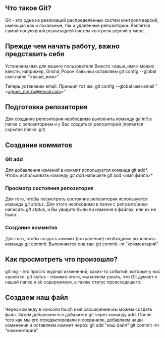 ## Что такое Git?
Git - это одна из реализаций распределённых систем контроля версий, имеющая как и локальные, так и удалённые репозитории. Является самой популярной реализацией систем контроля версий в мире.

## Прежде чем начать работу, важно представить себя
Установим имя для вашего пользователя
Вместо <ваше_имя> можно ввести, например, Grisha_Popov
Кавычки оставляем
git config --global user.name "<ваше_имя>"

Теперь установим email. Принцип тот же.
git config --global user.email "<адрес_почты@email.com>"

## Подготовка репозитория
Для создание репозитория необходимо выполнить команду
*git init* в папке с репозиторием и у Вас создаться репозиторий (появится скрытая папка .git)

## Создание коммитов
### Git add
Для добавления измений в коммит используется команда
﻿git add*. Чтобы использовать команду *git add* напишите
﻿git add <имя файла>*
### Просмотр состояния репозитория
Для того, чтобы посмотреть состояние репозитория используется команда *git status*. Для этого необходимо в папке с репозиторием написать *git status*, и Вы увидите были ли измения в файлах, или их не было.
### Создание коммитов
Для того, чтобы создать коммит (сохранение) необходимо выполнить команду *git commit*. Выполняется она так:
git commit -m "комментарий"
## Как просмотреть что произошло?
git log - это просто журнал изменений, каких-то событий, которые у нас хранятся.
git status - помимо этого, мы можем узнать, что Git думает о нашей папке и её содержимом, а также статус происходящего.
## Создаем наш файл
Через команду в консоли touch имя.расширение мы можем создать файл.
Затем добавляем его добавим в git через команду add.
После того как мы его отредактировали и сохранили, добавляем наши изменения и оставляем коммит через:
git add "наш файл"
git commit -m "комментарий"


